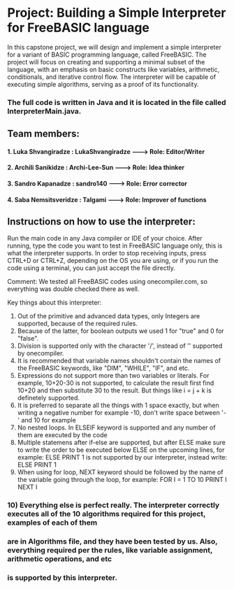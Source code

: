 # Project: Building a Simple Interpreter for FreeBASIC language

In this capstone project, we will design and implement a simple interpreter 
for a variant of BASIC programming language, called FreeBASIC. The project will focus on creating and supporting 
a minimal subset of the language, with an emphasis on basic constructs like 
variables, arithmetic, conditionals, and iterative control flow. The interpreter 
will be capable of executing simple algorithms, serving as a proof of its functionality.

### The full code is written in Java and it is located in the file called InterpreterMain.java.

## Team members:

#### 1. Luka Shvangiradze : LukaShvangiradze ---> Role: Editor/Writer
#### 2. Archili Sanikidze : Archi-Lee-Sun ---> Role: Idea thinker
#### 3. Sandro Kapanadze : sandro140 ---> Role: Error corrector
#### 4. Saba Nemsitsveridze : Talgami ---> Role: Improver of functions

## Instructions on how to use the interpreter:

Run the main code in any Java compiler or IDE of your choice. After running, type the code you want to test in FreeBASIC language only, this is what the interpreter supports.
In order to stop receiving inputs, press CTRL+D or CTRL+Z, depending on the OS you are using, or if you run the code using a terminal, you can just accept the file directly.

Comment: We tested all FreeBASIC codes using onecompiler.com, so everything was double checked there as well.

Key things about this interpreter:
1) Out of the primitive and advanced data types, only Integers are supported, because of the required rules.
2) Because of the latter, for boolean outputs we used 1 for "true" and 0 for "false".
3) Division is supported only with the character '/', instead of '\' supported by onecompiler.
4) It is recommended that variable names shouldn't contain the names of the FreeBASIC keywords, like "DIM", "WHILE", "IF", and etc.
5) Expressions do not support more than two variables or literals. For example, 10+20-30 is not supported, to calculate the result first find 10+20 and then substitute 30 to 
the result. But things like i = j + k is definetely supported.
6) It is preferred to separate all the things with 1 space exactly, but when writing a negative number for example -10, don't write space between '-' and 10 for example
7) No nested loops. In ELSEIF keyword is supported and any number of them are executed by the code
8) Multiple statemens after if-else are supported, but after ELSE make sure to write the order to be executed below ELSE on the upcoming lines, for example:
ELSE PRINT 1 is not supported by our interpreter, instead write:
                                                    ELSE
                                                    PRINT 1
9) When using for loop, NEXT keyword should be followed by the name of the variable going through the loop, for example:
   FOR I = 1 TO 10
   PRINT I
   NEXT I
   
 ### 10) Everything else is perfect really. The interpreter correctly executes all of the 10 algorithms required for this project, examples of each of them
### are in Algorithms file, and they have been tested by us. Also, everything required per the rules, like variable assignment, arithmetic operations, and etc 
### is supported by this interpreter.
